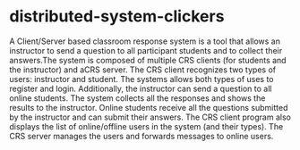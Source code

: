 # distributed-system-clickers
A Client/Server based classroom response system is a tool that allows an instructor to send a question to all participant students and to collect their answers.The system is composed of multiple CRS clients (for students and the instructor) and aCRS server. The CRS client recognizes two types of users: instructor and student. The systems allows both types of uses to register and login. Additionally, the instructor can send a question to all online students. The system collects all the responses and shows the results to the instructor. Online students receive all the questions submitted by the instructor and can submit their answers. The CRS client program also displays the list of online/offline users in the system (and their types). The CRS server manages the users and forwards messages to online users. 
